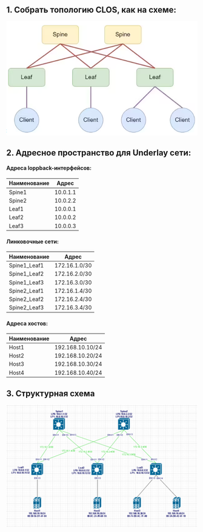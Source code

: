 ## 1. Собрать топологию CLOS, как на схеме:

![lab01.схема.png](lab01.схема.png)

## 2. Адресное пространство для Underlay сети:

#### Адреса loppback-интерфейсов:

|  Наименование |  Адрес   |
| :------------ |:--------:|
| Spine1        | 10.0.1.1 |
| Spine2        | 10.0.2.2 |
| Leaf1         | 10.0.0.1 |
| Leaf2         | 10.0.0.2 |
| Leaf3         | 10.0.0.3 |

#### Линковочные сети:
|  Наименование |  Адрес       |
| :------------ |:------------:|
| Spine1_Leaf1  | 172.16.1.0/30|
| Spine1_Leaf2  | 172.16.2.0/30|
| Spine1_Leaf3  | 172.16.3.0/30|
| Spine2_Leaf1  | 172.16.1.4/30|
| Spine2_Leaf2  | 172.16.2.4/30|
| Spine2_Leaf3  | 172.16.3.4/30|

#### Адреса хостов:
|Наименование |  Адрес           |
| :---------- |:----------------:|
| Host1       | 192.168.10.10/24 |
| Host2       | 192.168.10.20/24 |
| Host3       | 192.168.10.30/24 |
| Host4       | 192.168.10.40/24 |

## 3. Структурная схема

![clos_topology2.PNG](clos_topology2.PNG)
